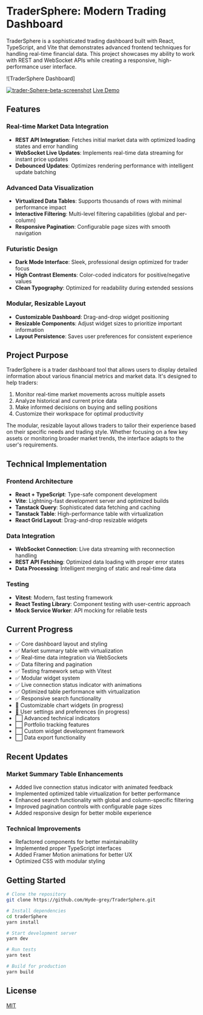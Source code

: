 # TraderSphere: Modern Trading Dashboard

TraderSphere is a sophisticated trading dashboard built with React, TypeScript, and Vite that demonstrates advanced frontend techniques for handling real-time financial data. This project showcases my ability to work with REST and WebSocket APIs while creating a responsive, high-performance user interface.

![TraderSphere Dashboard]

<a href="https://ibb.co/GfgMzmP2"><img src="https://i.ibb.co/7x7pshyW/trader-Sphere-beta-screenshot.png" alt="trader-Sphere-beta-screenshot" border="0"></a>
<a href="https://tradersphere.netlify.app/">Live Demo</a>

## Features

### Real-time Market Data Integration

- **REST API Integration**: Fetches initial market data with optimized loading states and error handling
- **WebSocket Live Updates**: Implements real-time data streaming for instant price updates
- **Debounced Updates**: Optimizes rendering performance with intelligent update batching

### Advanced Data Visualization

- **Virtualized Data Tables**: Supports thousands of rows with minimal performance impact
- **Interactive Filtering**: Multi-level filtering capabilities (global and per-column)
- **Responsive Pagination**: Configurable page sizes with smooth navigation

### Futuristic Design

- **Dark Mode Interface**: Sleek, professional design optimized for trader focus
- **High Contrast Elements**: Color-coded indicators for positive/negative values
- **Clean Typography**: Optimized for readability during extended sessions

### Modular, Resizable Layout

- **Customizable Dashboard**: Drag-and-drop widget positioning
- **Resizable Components**: Adjust widget sizes to prioritize important information
- **Layout Persistence**: Saves user preferences for consistent experience

## Project Purpose

TraderSphere is a trader dashboard tool that allows users to display detailed information about various financial metrics and market data. It's designed to help traders:

1. Monitor real-time market movements across multiple assets
2. Analyze historical and current price data
3. Make informed decisions on buying and selling positions
4. Customize their workspace for optimal productivity

The modular, resizable layout allows traders to tailor their experience based on their specific needs and trading style. Whether focusing on a few key assets or monitoring broader market trends, the interface adapts to the user's requirements.

## Technical Implementation

### Frontend Architecture

- **React + TypeScript**: Type-safe component development
- **Vite**: Lightning-fast development server and optimized builds
- **Tanstack Query**: Sophisticated data fetching and caching
- **Tanstack Table**: High-performance table with virtualization
- **React Grid Layout**: Drag-and-drop resizable widgets

### Data Integration

- **WebSocket Connection**: Live data streaming with reconnection handling
- **REST API Fetching**: Optimized data loading with proper error states
- **Data Processing**: Intelligent merging of static and real-time data

### Testing

- **Vitest**: Modern, fast testing framework
- **React Testing Library**: Component testing with user-centric approach
- **Mock Service Worker**: API mocking for reliable tests

## Current Progress

- ✅ Core dashboard layout and styling
- ✅ Market summary table with virtualization
- ✅ Real-time data integration via WebSockets
- ✅ Data filtering and pagination
- ✅ Testing framework setup with Vitest
- ✅ Modular widget system
- ✅ Live connection status indicator with animations
- ✅ Optimized table performance with virtualization
- ✅ Responsive search functionality
- 🔄 Customizable chart widgets (in progress)
- 🔄 User settings and preferences (in progress)
- ⬜ Advanced technical indicators
- ⬜ Portfolio tracking features
- ⬜ Custom widget development framework
- ⬜ Data export functionality

## Recent Updates

### Market Summary Table Enhancements

- Added live connection status indicator with animated feedback
- Implemented optimized table virtualization for better performance
- Enhanced search functionality with global and column-specific filtering
- Improved pagination controls with configurable page sizes
- Added responsive design for better mobile experience

### Technical Improvements

- Refactored components for better maintainability
- Implemented proper TypeScript interfaces
- Added Framer Motion animations for better UX
- Optimized CSS with modular styling

## Getting Started

```bash
# Clone the repository
git clone https://github.com/Hyde-grey/TraderSphere.git

# Install dependencies
cd traderSphere
yarn install

# Start development server
yarn dev

# Run tests
yarn test

# Build for production
yarn build
```

## License

[MIT](LICENSE)

